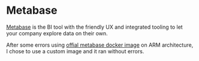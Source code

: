 # Metabase

[Metabase](https://metabase.com/) is the BI tool with the friendly UX and integrated tooling to let your company explore data on their own.

After some errors using [offial metabase docker image](https://hub.docker.com/r/metabase/metabase/) on ARM architecture, I chose to use a custom image and it ran without errors.

